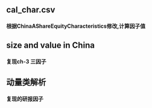 ## cal_char.csv
#### 根据ChinaAShareEquityCharacteristics修改,计算因子值

## size and value in China
#### 复现ch-3 三因子

## 动量类解析
#### 复现的研报因子
